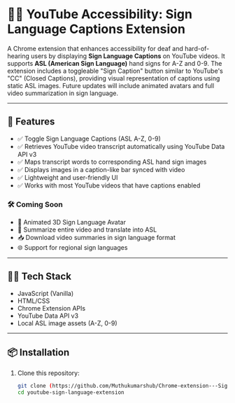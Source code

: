 # 🧏‍♂️ YouTube Accessibility: Sign Language Captions Extension

A Chrome extension that enhances accessibility for deaf and hard-of-hearing users by displaying **Sign Language Captions** on YouTube videos. It supports **ASL (American Sign Language)** hand signs for A-Z and 0-9. The extension includes a toggleable "Sign Caption" button similar to YouTube's "CC" (Closed Captions), providing visual representation of captions using static ASL images. Future updates will include animated avatars and full video summarization in sign language.

---

## 🚀 Features

- ✅ Toggle Sign Language Captions (ASL A-Z, 0-9)
- ✅ Retrieves YouTube video transcript automatically using YouTube Data API v3
- ✅ Maps transcript words to corresponding ASL hand sign images
- ✅ Displays images in a caption-like bar synced with video
- ✅ Lightweight and user-friendly UI
- ✅ Works with most YouTube videos that have captions enabled

### 🛠️ Coming Soon
- 🤖 Animated 3D Sign Language Avatar
- 🧠 Summarize entire video and translate into ASL
- 📥 Download video summaries in sign language format
- 🌐 Support for regional sign languages

---

## 🧑‍💻 Tech Stack

- JavaScript (Vanilla)
- HTML/CSS
- Chrome Extension APIs
- YouTube Data API v3
- Local ASL image assets (A-Z, 0-9)

---

## 📦 Installation

1. Clone this repository:
   ```bash
   git clone (https://github.com/Muthukumarshub/Chrome-extension---Signlanguage-caption-for-youtube)
   cd youtube-sign-language-extension
